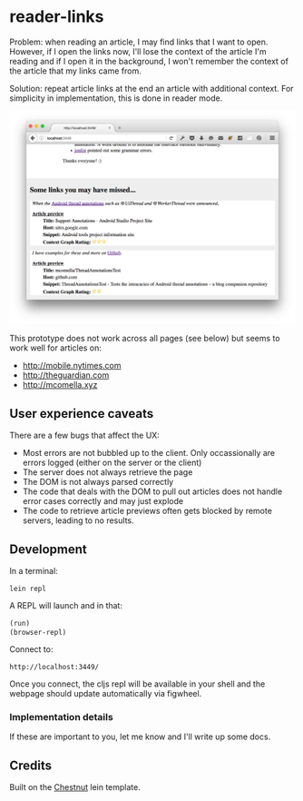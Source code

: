 # reader-links
Problem: when reading an article, I may find links that I want to open.
However, if I open the links now, I'll lose the
context of the article I'm reading and if I open it in the background,
I won't remember the context of the article that my links came from.

Solution: repeat article links at the end an article with additional
context. For simplicity in implementation, this is done in reader mode.

![screenshot](readme-res/screenshot.png)

This prototype does not work across all pages (see below) but seems to
work well for articles on:
* http://mobile.nytimes.com
* http://theguardian.com
* http://mcomella.xyz

## User experience caveats
There are a few bugs that affect the UX:
* Most errors are not bubbled up to the client. Only occassionally are errors
logged (either on the server or the client)
* The server does not always retrieve the page
* The DOM is not always parsed correctly
* The code that deals with the DOM to pull out articles does not handle error
cases correctly and may just explode
* The code to retrieve article previews often gets blocked by remote servers,
leading to no results.

## Development
In a terminal:

    lein repl

A REPL will launch and in that:

    (run)
    (browser-repl)

Connect to:

    http://localhost:3449/

Once you connect, the cljs repl will be available in your shell and the
webpage should update automatically via figwheel.

### Implementation details
If these are important to you, let me know and I'll write up some docs.

## Credits
Built on the [Chestnut][] lein template.

[Chestnut]: https://github.com/plexus/chestnut
